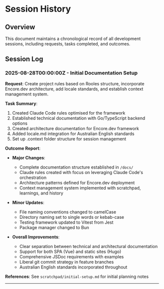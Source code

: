# Session History

## Overview
This document maintains a chronological record of all development sessions, including requests, tasks completed, and outcomes.

## Session Log

### 2025-08-28T00:00:00Z - Initial Documentation Setup

**Request**: Create project rules based on Rooles structure, incorporate Encore.dev architecture, add locale standards, and establish context management system.

**Task Summary**:
1. Created Claude Code rules optimised for the framework
2. Established technical documentation with Go/TypeScript backend options
3. Created architecture documentation for Encore.dev framework
4. Added locale.md integration for Australian English standards
5. Set up .context folder structure for session management

**Outcome Report**:
- **Major Changes**:
  - Complete documentation structure established in `/docs/`
  - Claude rules created with focus on leveraging Claude Code's orchestration
  - Architecture patterns defined for Encore.dev deployment
  - Context management system implemented with scratchpad, learnings, and history

- **Minor Updates**:
  - File naming conventions changed to camelCase
  - Directory naming set to single words or kebab-case
  - Testing framework updated to Vitest from Jest
  - Package manager changed to Bun

- **Overall Improvements**:
  - Clear separation between technical and architectural documentation
  - Support for both SPA (Vue) and static sites (Hugo)
  - Comprehensive JSDoc requirements with examples
  - Liberal git commit strategy in feature branches
  - Australian English standards incorporated throughout

**References**: See `scratchpad/initial-setup.md` for initial planning notes

---

<!-- Add new sessions below this line -->